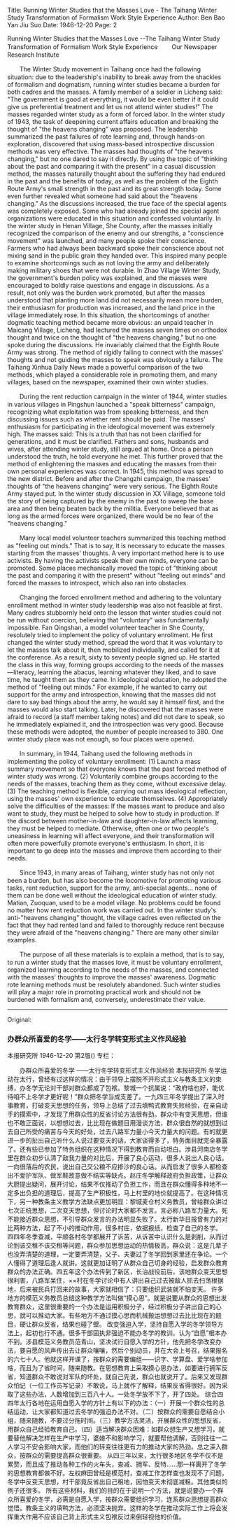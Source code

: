 Title: Running Winter Studies that the Masses Love - The Taihang Winter Study Transformation of Formalism Work Style Experience
Author: Ben Bao Yan Jiu Suo
Date: 1946-12-20
Page: 2

Running Winter Studies that the Masses Love
--The Taihang Winter Study Transformation of Formalism Work Style Experience
　　Our Newspaper Research Institute

　　The Winter Study movement in Taihang once had the following situation: due to the leadership's inability to break away from the shackles of formalism and dogmatism, running winter studies became a burden for both cadres and the masses. A family member of a soldier in Licheng said: "The government is good at everything, it would be even better if it could give us preferential treatment and let us not attend winter studies!" The masses regarded winter study as a form of forced labor. In the winter study of 1943, the task of deepening current affairs education and breaking the thought of "the heavens changing" was proposed. The leadership summarized the past failures of rote learning and, through hands-on exploration, discovered that using mass-based introspective discussion methods was very effective. The masses had thoughts of "the heavens changing," but no one dared to say it directly. By using the topic of "thinking about the past and comparing it with the present" in a casual discussion method, the masses naturally thought about the suffering they had endured in the past and the benefits of today, as well as the problem of the Eighth Route Army's small strength in the past and its great strength today. Some even further revealed what someone had said about the "heavens changing." As the discussions increased, the true face of the special agents was completely exposed. Some who had already joined the special agent organizations were educated in this situation and confessed voluntarily. In the winter study in Henan Village, She County, after the masses initially recognized the comparison of the enemy and our strengths, a "conscience movement" was launched, and many people spoke their conscience. Farmers who had always been backward spoke their conscience about not mixing sand in the public grain they handed over. This inspired many people to examine shortcomings such as not loving the army and deliberately making military shoes that were not durable. In Zhao Village Winter Study, the government's burden policy was explained, and the masses were encouraged to boldly raise questions and engage in discussions. As a result, not only was the burden work promoted, but after the masses understood that planting more land did not necessarily mean more burden, their enthusiasm for production was increased, and the land price in the village immediately rose. In this situation, the shortcomings of another dogmatic teaching method became more obvious: an unpaid teacher in Maicang Village, Licheng, had lectured the masses seven times on orthodox thought and twice on the thought of "the heavens changing," but no one spoke during the discussions. He invariably claimed that the Eighth Route Army was strong. The method of rigidly failing to connect with the masses' thoughts and not guiding the masses to speak was obviously a failure. The Taihang Xinhua Daily News made a powerful comparison of the two methods, which played a considerable role in promoting them, and many villages, based on the newspaper, examined their own winter studies.

　　During the rent reduction campaign in the winter of 1944, winter studies in various villages in Pingshun launched a "speak bitterness" campaign, recognizing what exploitation was from speaking bitterness, and then discussing issues such as whether rent should be paid. The masses' enthusiasm for participating in the ideological movement was extremely high. The masses said: This is a truth that has not been clarified for generations, and it must be clarified. Fathers and sons, husbands and wives, after attending winter study, still argued at home. Once a person understood the truth, he told everyone he met. This further proved that the method of enlightening the masses and educating the masses from their own personal experiences was correct. In 1945, this method was spread to the new district. Before and after the Changzhi campaign, the masses' thoughts of "the heavens changing" were very serious. The Eighth Route Army stayed put. In the winter study discussion in XX Village, someone told the story of being captured by the enemy in the past to sweep the base area and then being beaten back by the militia. Everyone believed that as long as the armed forces were organized, there would be no fear of the "heavens changing."

　　Many local model volunteer teachers summarized this teaching method as "feeling out minds." That is to say, it is necessary to educate the masses starting from the masses' thoughts. A very important method here is to use activists. By having the activists speak their own minds, everyone can be promoted. Some places mechanically moved the topic of "thinking about the past and comparing it with the present" without "feeling out minds" and forced the masses to introspect, which also ran into obstacles.

　　Changing the forced enrollment method and adhering to the voluntary enrollment method in winter study leadership was also not feasible at first. Many cadres stubbornly held onto the lesson that winter studies could not be run without coercion, believing that "voluntary" was fundamentally impossible. Fan Qingshan, a model volunteer teacher in She County, resolutely tried to implement the policy of voluntary enrollment. He first changed the winter study method, spread the word that it was voluntary to let the masses talk about it, then mobilized individually, and called for it at the conference. As a result, sixty to seventy people signed up. He started the class in this way, forming groups according to the needs of the masses—literacy, learning the abacus, learning whatever they liked, and to save time, he taught them as they came. In ideological education, he adopted the method of "feeling out minds." For example, if he wanted to carry out support for the army and introspection, knowing that the masses did not dare to say bad things about the army, he would say it himself first, and the masses would also start talking. Later, he discovered that the masses were afraid to record (a staff member taking notes) and did not dare to speak, so he immediately explained it, and the introspection was very good. Because these methods were adopted, the number of people increased to 380. One winter study place was not enough, so four places were opened.

　　In summary, in 1944, Taihang used the following methods in implementing the policy of voluntary enrollment: (1) Launch a mass summary movement so that everyone knows that the past forced method of winter study was wrong. (2) Voluntarily combine groups according to the needs of the masses, teaching them as they come, without excessive delay. (3) The teaching method is flexible, carrying out mass ideological reflection, using the masses' own experience to educate themselves. (4) Appropriately solve the difficulties of the masses: If the masses want to produce and also want to study, they must be helped to solve how to study in production. If the discord between mother-in-law and daughter-in-law affects learning, they must be helped to mediate. Otherwise, often one or two people's uneasiness in learning will affect everyone, and their transformation will often more powerfully promote everyone's enthusiasm. In short, it is important to go deep into the masses and improve them according to their needs.

　　Since 1943, in many areas of Taihang, winter study has not only not been a burden, but has also become the locomotive for promoting various tasks, rent reduction, support for the army, anti-special agents... none of them can be done well without the ideological education of winter study. Matian, Zuoquan, used to be a model village. No problems could be found no matter how rent reduction work was carried out. In the winter study's anti-"heavens changing" thought, the village cadres even reflected on the fact that they had rented land and failed to thoroughly reduce rent because they were afraid of the "heavens changing." There are many other similar examples.

　　The purpose of all these materials is to explain a method, that is to say, to run a winter study that the masses love, it must be voluntary enrollment, organized learning according to the needs of the masses, and connected with the masses' thoughts to improve the masses' awareness. Dogmatic rote learning methods must be resolutely abandoned. Such winter studies will play a major role in promoting practical work and should not be burdened with formalism and, conversely, underestimate their value.



<hr /> 

Original: 


### 办群众所喜爱的冬学——太行冬学转变形式主义作风经验
本报研究所
1946-12-20
第2版()
专栏：

　　办群众所喜爱的冬学
    ——太行冬学转变形式主义作风经验
    本报研究所
    冬学运动在太行，曾经有过这样的情况：由于领导上摆脱不开形式主义与教条主义的束缚，办冬学无论对干部对群众都成了包袱。黎城一个抗属说：“政府啥也好，能优待咱不上冬学才更好呢！”群众把冬学当成支差了。一九四三年冬学提出了深入时事教育，打破变天思想的任务，领导上总结了过去填鸭式教育失败经验，在亲自动手的摸索中，才发现了用群众性的反省讨论方法很有劲。群众中有变天思想，但谁也不敢正面说，以想想过去，比比现在做题目用漫谈方法，群众很自然的就想到过去自己所受的痛苦与今天的好处，过去八路军力量小今天力量大的问题。有的就更进一步的扯出自己听什么人说过要变天的话，大家谈得多了，特务面目就完全暴露了。还有些已参加了特务组织在这种情况下得到教育而自动坦白。涉县河南店冬学里在群众初步认清了敌我力量的对比后，开展了良心运动，很多人说出人良心话。一向很落后的农民，说出自己交公粮不应掺沙的良心话。从而启发了很多人都检查出不爱护军队、做军鞋故意做不结实等缺点。赵庄冬学解释政府负担政策，让群众大胆提出疑问，展开讨论，结果不仅推动了负担工作，而且在群众懂得多种地不一定多出负担的道理后，提高了生产积极性，马上村里的地价就提高了。在这种情况下，另一种教条主义教学方法缺点更加明显：黎城麦仓村义务教员，曾给群众讲过七次正统思想，二次变天思想，但讨论时大家都不发言。言必称八路军力量大。死不能接近群众思想，不引导群众发言的办法明显失败了。太行新华日报曾有力的对比两种方法，起了不小的推动作用，很多村庄，依据报纸，检查了自己的冬学。
    四四年冬季查减，平顺各村冬学都展开了诉苦，从诉苦中认识什么是剥削，从而讨论到该交租不该交租等问题，群众参加思想运动的热情极高，群众说：这是几辈子也没弄清楚的道理，一定要弄清楚，父子、夫妻过了冬学回到家里还在争论。一个人懂得了道理后逢人就讲。这就更加证明了从群众自己切身的经验，启发群众教育群众的办法正确。四五年这个办法传到了新区，长治战役前后，该地群众变天思想很利害，八路军呆住，××村在冬学讨论中有人讲出自己过去被敌人抓去扫荡根据地，后来被民兵打回来的故事，大家就相信了：只要组织武装就不怕变天。
    许多地方的模范义务教员总结这种教学方法叫做“摸心思”。就是说要从群众的思想出发教育群众，这里很重要的一个办法是运用积极分子，经过积极分子讲出自己的心思，就可以推动大家。有些地方不通过摸心思而机械搬运想想过去比比现在的题目，硬让群众反省，结果也碰了壁。
    改变强迫入学，坚持自愿入学的冬学领导方法上，起初也行不通。很多干部固执非强迫不能办冬学的教训，认为“自愿”根本办不到。涉县模范义务教员范青山，坚决试行自愿入学的方针，他先把冬学改变办法，要自愿的风声传出去让群众嚷嚷，然后个别动员，并在大会上号召，结果报名的六七十人。他就这样开课了，按群众的需要编组——识字、学算盘、爱学啥参加啥，而且为了省时间，随来随教。在思想教育上采取摸心思办法，如要进行拥军反省，知道群众不敢说对军队的坏处，就自己先说，群众也就说开了。后来又发现群众怕记（一位工作员写记录）不敢说，马上就作了解释，结果反省得很好。因为采取了这些办法，人数增加到三百八十人。一处冬学放不下了，开了四处。
    综合四四年太行各地在运用自愿入学的方针上有以下的办法：（一）开展一个群众性的总结运动，让大家都知道过去冬学的强迫办法不对。（二）按群众的需要自愿结合小组，随来随教，不要过分拖时间。（三）教学方法灵活，开展群众性的思想反省，用群众自己经验教育自己。（四）适当解决群众困难：如群众想生产又想学习，就要替他解决怎样在生产中学习，婆媳不和影响学习，就要帮他调解，否则往往一二人学习不安会影响大家，而他们的转变往往更有力的推动大家的热劲。总之深入群众，按群众的需要提高群众很重要。
    从四三年以来，太行很多地区冬学不仅不是累赘，而且成了推动各种工作的火车头，查减、拥军、反特……那一样离开了冬学的思想教育都做不好。左权麻田曾经是模范村，查减工作怎样查也发现不了问题，冬学中反变天思想，村干部竟反省出自己租地，因怕变天未彻底减租。其他类似的例子还很多。
    所有这些材料，我们的目的在于说明一个方法，就是说要办一个群众所喜爱的冬学，必需是自愿入学，按群众需要组织学习，连系群众思想提高群众觉悟。教条主义的填鸭方法，必须坚决抛弃。这样的冬学在推动实际工作上将会发挥重大作用不应该自己背上形式主义包袱反过来倒轻视他的价值。
